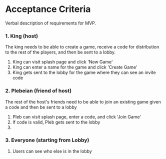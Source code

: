 

# Acceptance Criteria

Verbal description of requirements for MVP.

### 1. King (host)

The king needs to be able to create a game, receive a code for distribution to the rest of the players, and then be sent to a lobby.

1. King can visit splash page and click 'New Game'
2. King can enter a name for the game and click 'Create Game'
3. King gets sent to the lobby for the game where they can see an invite code

### 2. Plebeian (friend of host)

The rest of the host's friends need to be able to join an existing game given a code and then be sent to a lobby

1. Pleb can visit splash page, enter a code, and click 'Join Game'
2. If code is valid, Pleb gets sent to the lobby
3.

### 3. Everyone (starting from Lobby)

1. Users can see who else is in the lobby
